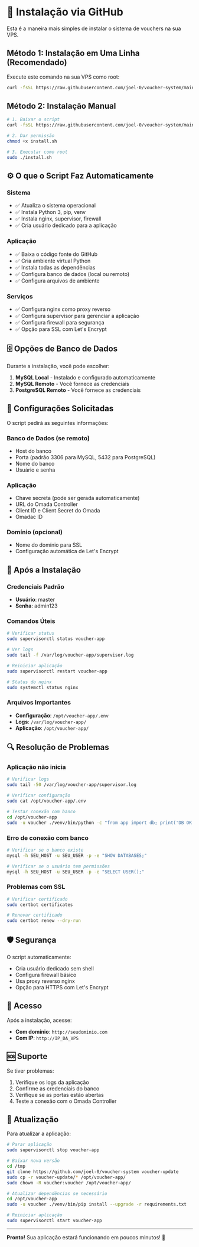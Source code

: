 # 🚀 Instalação via GitHub

Esta é a maneira mais simples de instalar o sistema de vouchers na sua VPS.

## Método 1: Instalação em Uma Linha (Recomendado)

Execute este comando na sua VPS como root:

```bash
curl -fsSL https://raw.githubusercontent.com/joel-0/voucher-system/main/quick_install.sh | sudo bash
```

## Método 2: Instalação Manual

```bash
# 1. Baixar o script
curl -fsSL https://raw.githubusercontent.com/joel-0/voucher-system/main/github_install.sh -o install.sh

# 2. Dar permissão
chmod +x install.sh

# 3. Executar como root
sudo ./install.sh
```

## ⚙️ O que o Script Faz Automaticamente

### Sistema
- ✅ Atualiza o sistema operacional
- ✅ Instala Python 3, pip, venv
- ✅ Instala nginx, supervisor, firewall
- ✅ Cria usuário dedicado para a aplicação

### Aplicação
- ✅ Baixa o código fonte do GitHub
- ✅ Cria ambiente virtual Python
- ✅ Instala todas as dependências
- ✅ Configura banco de dados (local ou remoto)
- ✅ Configura arquivos de ambiente

### Serviços
- ✅ Configura nginx como proxy reverso
- ✅ Configura supervisor para gerenciar a aplicação
- ✅ Configura firewall para segurança
- ✅ Opção para SSL com Let's Encrypt

## 🗄️ Opções de Banco de Dados

Durante a instalação, você pode escolher:

1. **MySQL Local** - Instalado e configurado automaticamente
2. **MySQL Remoto** - Você fornece as credenciais
3. **PostgreSQL Remoto** - Você fornece as credenciais

## 🔧 Configurações Solicitadas

O script pedirá as seguintes informações:

### Banco de Dados (se remoto)
- Host do banco
- Porta (padrão 3306 para MySQL, 5432 para PostgreSQL)
- Nome do banco
- Usuário e senha

### Aplicação
- Chave secreta (pode ser gerada automaticamente)
- URL do Omada Controller
- Client ID e Client Secret do Omada
- Omadac ID

### Domínio (opcional)
- Nome do domínio para SSL
- Configuração automática de Let's Encrypt

## 🚦 Após a Instalação

### Credenciais Padrão
- **Usuário**: master
- **Senha**: admin123

### Comandos Úteis
```bash
# Verificar status
sudo supervisorctl status voucher-app

# Ver logs
sudo tail -f /var/log/voucher-app/supervisor.log

# Reiniciar aplicação
sudo supervisorctl restart voucher-app

# Status do nginx
sudo systemctl status nginx
```

### Arquivos Importantes
- **Configuração**: `/opt/voucher-app/.env`
- **Logs**: `/var/log/voucher-app/`
- **Aplicação**: `/opt/voucher-app/`

## 🔍 Resolução de Problemas

### Aplicação não inicia
```bash
# Verificar logs
sudo tail -50 /var/log/voucher-app/supervisor.log

# Verificar configuração
sudo cat /opt/voucher-app/.env

# Testar conexão com banco
cd /opt/voucher-app
sudo -u voucher ./venv/bin/python -c "from app import db; print('DB OK')"
```

### Erro de conexão com banco
```bash
# Verificar se o banco existe
mysql -h SEU_HOST -u SEU_USER -p -e "SHOW DATABASES;"

# Verificar se o usuário tem permissões
mysql -h SEU_HOST -u SEU_USER -p -e "SELECT USER();"
```

### Problemas com SSL
```bash
# Verificar certificado
sudo certbot certificates

# Renovar certificado
sudo certbot renew --dry-run
```

## 🛡️ Segurança

O script automaticamente:
- Cria usuário dedicado sem shell
- Configura firewall básico
- Usa proxy reverso nginx
- Opção para HTTPS com Let's Encrypt

## 📱 Acesso

Após a instalação, acesse:
- **Com domínio**: `http://seudominio.com`
- **Com IP**: `http://IP_DA_VPS`

## 🆘 Suporte

Se tiver problemas:
1. Verifique os logs da aplicação
2. Confirme as credenciais do banco
3. Verifique se as portas estão abertas
4. Teste a conexão com o Omada Controller

## 🔄 Atualização

Para atualizar a aplicação:
```bash
# Parar aplicação
sudo supervisorctl stop voucher-app

# Baixar nova versão
cd /tmp
git clone https://github.com/joel-0/voucher-system voucher-update
sudo cp -r voucher-update/* /opt/voucher-app/
sudo chown -R voucher:voucher /opt/voucher-app/

# Atualizar dependências se necessário
cd /opt/voucher-app
sudo -u voucher ./venv/bin/pip install --upgrade -r requirements.txt

# Reiniciar aplicação
sudo supervisorctl start voucher-app
```

---

**Pronto!** Sua aplicação estará funcionando em poucos minutos! 🎉